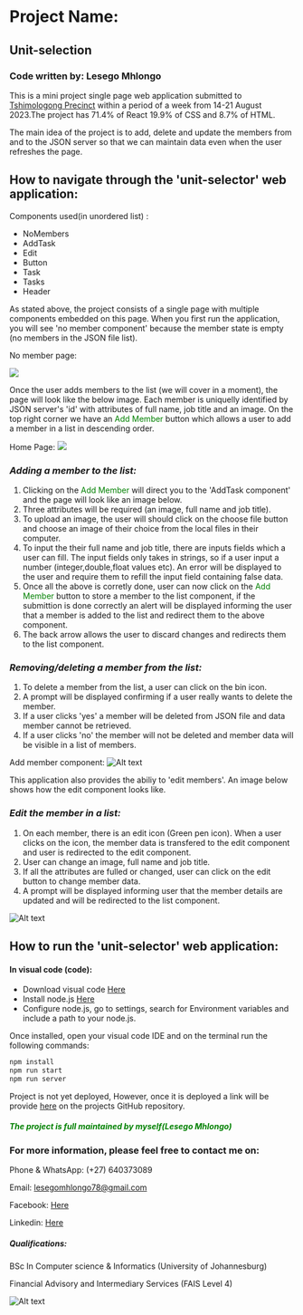 # Project Name: 

## Unit-selection

### Code written by: Lesego Mhlongo


This is a mini project single page web application submitted to [Tshimologong Precinct](https://tshimologong.joburg/) within a period of a week from 14-21 August 2023.The project has 71.4% of React 19.9% of CSS and 8.7% of HTML. 

The main idea of the project is to add, delete and update the members from and to the JSON server so that we can maintain data even when the user refreshes the page. 

## How to navigate through the 'unit-selector' web application:

Components used(in unordered list) :

+ NoMembers
+ AddTask
+ Edit
+ Button
+ Task
+ Tasks
+ Header

As stated above, the project consists of a single page with multiple components embedded on this page. When you first run the application, you will see 'no member component' because the member state is empty (no members in the JSON file list).

No member page:
  
![](Markdown/HomeNoMember.png) [](README.md)

Once the user adds members to the list (we will cover in a moment), the page will look like the below image. Each member is uniquelly identified by JSON server's 'id' with attributes of full name, job title and an image. On the top right corner we have an  <font color="green">Add Member</font> button which allows a user to add a member in a list in descending order.


Home Page:
![](Markdown/Home.png)

### *Adding a member to the list:*

1. Clicking on the <font color="green">Add Member</font> will direct you to the 'AddTask component' and the page will look like an image below.
2. Three attributes will be required (an image, full name and job title).
3. To upload an image, the user will should click on the choose file button and choose an image of their choice from the local files in their computer.
4. To input the their full name and job title, there are inputs fields which a user can fill. The input fields only takes in strings, so if a user input a number (integer,double,float values etc). An error will be displayed to the user and require them to refill the input field containing false data.
5. Once all the above is corretly done, user can now click on the <font color="green">Add Member</font> button to store a member to the list component, if the submittion is done correctly an alert will be displayed informing the user that a member is added to the list and redirect them to the above component.
6. The back arrow allows the user to discard changes and redirects them to the list component. 

### *Removing/deleting a member from the list:*
1. To delete a member from the list, a user can click on the bin icon.
1. A prompt will be displayed confirming if a user really wants to delete the member. 
2. If a user clicks 'yes' a member will be deleted from JSON file and data member cannot be retrieved.
3. If a user clicks 'no' the member will not be deleted and member data will be visible in a list of members.
   
Add member component:
![Alt text](Markdown/AddScreen.png)

This application also provides the abiliy to 'edit members'. An image below shows how the edit component looks like. 

### *Edit the member in a list:*
1. On each member, there is an edit icon (Green pen icon). When a user clicks on the icon, the member data is transfered to the edit component and user is redirected to the edit component.
2. User can change an image, full name and job title.
3. If all the attributes are fulled or changed, user can click on the edit button to change member data.
4. A prompt will be displayed informing user that the member details are updated and will be redirected to the list component.

![Alt text](Markdown/Edit.png)

## How to run the 'unit-selector' web application:
#### In visual code (code):
* Download visual code [Here](https://code.visualstudio.com/download)
* Install node.js [Here](https://nodejs.org/en/download)
*  Configure node.js, go to settings, search for Environment variables and include a path to your node.js.

Once installed, open your visual code IDE and on the terminal run the following commands:

```bash
npm install
npm run start
npm run server
```


Project is not yet deployed, However, once it is deployed a 
link will be provide [here](https://github.com/LesegoLSG/ReactProjectRepo.git) on the projects GitHub repository.
  

##### <font color="green">The project is full maintained by myself(Lesego Mhlongo)</font>

### For more information, please feel free to contact me on:
Phone & WhatsApp: (+27) 640373089

Email: lesegomhlongo78@gmail.com

Facebook: [Here](https://www.facebook.com/lesego.mhlongo.3)

Linkedin: [Here](https://www.linkedin.com/in/lesego-mhlongo-081a82228)

##### Qualifications: 

BSc In Computer science & Informatics (University of Johannesburg)

Financial Advisory and Intermediary Services (FAIS Level 4)

![Alt text](Markdown/Graduation.jpg)





